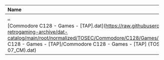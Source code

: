 |Name|Size|
|:---|---:|
|[..](../index.html)|DIR|
|[Commodore C128 - Games - [TAP].dat](https://raw.githubusercontent.com/open-retrogaming-archive/dat-catalog/main/root/normalized/TOSEC/Commodore/C128/Games/[TAP]/Commodore C128 - Games - [TAP]/Commodore C128 - Games - [TAP] (TOSEC-v2019-09-07_CM).dat)|828|
